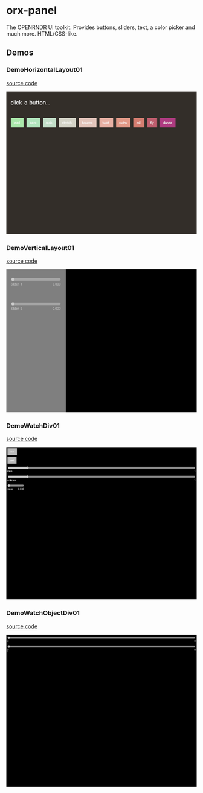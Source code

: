 # orx-panel

The OPENRNDR UI toolkit. Provides buttons, sliders, text, a color picker and much more.
HTML/CSS-like.

<!-- __demos__ -->

## Demos

### DemoHorizontalLayout01

[source code](src/demo/kotlin/DemoHorizontalLayout01.kt)

![DemoHorizontalLayout01Kt](https://raw.githubusercontent.com/openrndr/orx/media/orx-jvm/orx-panel/images/DemoHorizontalLayout01Kt.png)

### DemoVerticalLayout01

[source code](src/demo/kotlin/DemoVerticalLayout01.kt)

![DemoVerticalLayout01Kt](https://raw.githubusercontent.com/openrndr/orx/media/orx-jvm/orx-panel/images/DemoVerticalLayout01Kt.png)

### DemoWatchDiv01

[source code](src/demo/kotlin/DemoWatchDiv01.kt)

![DemoWatchDiv01Kt](https://raw.githubusercontent.com/openrndr/orx/media/orx-jvm/orx-panel/images/DemoWatchDiv01Kt.png)

### DemoWatchObjectDiv01

[source code](src/demo/kotlin/DemoWatchObjectDiv01.kt)

![DemoWatchObjectDiv01Kt](https://raw.githubusercontent.com/openrndr/orx/media/orx-jvm/orx-panel/images/DemoWatchObjectDiv01Kt.png)
